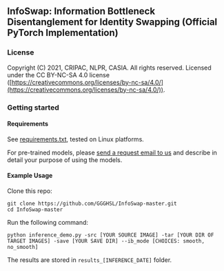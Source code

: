 ## InfoSwap: Information Bottleneck Disentanglement for Identity Swapping (Official PyTorch Implementation)

### License

Copyright (C) 2021, CRIPAC, NLPR, CASIA. All rights reserved. Licensed under the CC BY-NC-SA 4.0 license ([https://creativecommons.org/licenses/by-nc-sa/4.0/](https://creativecommons.org/licenses/by-nc-sa/4.0/)).

### Getting started

#### Requirements
See [requirements.txt](./requirements.txt), tested on Linux platforms. 

For pre-trained models, please [send a request email to us](mailto:grace.heseri@gmail.com) and describe in detail your purpose of using the models.

#### Example Usage

Clone this repo: 

```shell script
git clone https://github.com/GGGHSL/InfoSwap-master.git
cd InfoSwap-master
```

Run the following command: 
```shell script    
python inference_demo.py -src [YOUR SOURCE IMAGE] -tar [YOUR DIR OF TARGET IMAGES] -save [YOUR SAVE DIR] --ib_mode [CHOICES: smooth, no_smooth]
```
The results are stored in `results_[INFERENCE_DATE]` folder.
